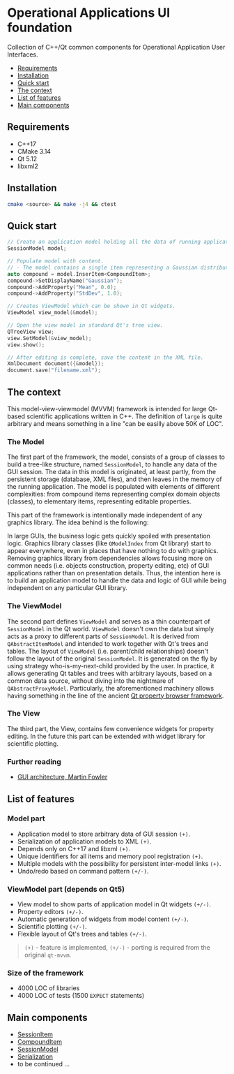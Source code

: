 # Operational Applications UI foundation <!-- omit in toc -->

Collection of C++/Qt common components for Operational Application User Interfaces.

- [Requirements](#requirements)
- [Installation](#installation)
- [Quick start](#quick-start)
- [The context](#the-context)
- [List of features](#list-of-features)
- [Main components](#main-components)

## Requirements

- C++17
- CMake 3.14
- Qt 5.12
- libxml2

## Installation

```bash
cmake <source> && make -j4 && ctest
```

## Quick start

```C++
// Create an application model holding all the data of running application.
SessionModel model;

// Populate model with content.
// - The model contains a single item representing a Gaussian distribution.
auto compound = model.InserItem<CompoundItem>;
compound->SetDisplayName("Gaussian");
compound->AddProperty("Mean", 0.0);
compound->AddProperty("StdDev", 1.0);

// Creates ViewModel which can be shown in Qt widgets.
ViewModel view_model(&model);

// Open the view model in standard Qt's tree view.
QTreeView view;
view.SetModel(&view_model);
view.show();

// After editing is complete, save the content in the XML file.
XmlDocument document({&model});
document.save("filename.xml");
```

## The context

This model-view-viewmodel (MVVM) framework is intended for large Qt-based
scientific applications written in C++. The definition of `large` is quite
arbitrary and means something in a line "can be easilly above 50K of LOC".

### The Model  <!-- omit in toc -->

The first part of the framework, the model, consists of a group of classes to
build a tree-like structure, named `SessionModel`, to handle any data of the
GUI session. The data in this model is originated, at least partly, from the
persistent storage (database, XML files), and then leaves in the memory of the
running application. The model is populated with elements of different
complexities: from compound items representing complex domain objects (classes),
to elementary items, representing editable properties.

This part of the framework is intentionally made independent of any graphics
library. The idea behind is the following:

In large GUIs, the business logic gets quickly spoiled with presentation logic.
Graphics library classes (like `QModelIndex` from Qt library) start to appear
everywhere, even in places that have nothing to do with graphics. Removing
graphics library from dependencies allows focusing more on common needs (i.e.
objects construction, property editing, etc) of GUI applications rather than on
presentation details. Thus, the intention here is to build an application model
to handle the data and logic of GUI while being independent on any particular
GUI library.

### The ViewModel  <!-- omit in toc -->

The second part defines `ViewModel` and serves as a thin counterpart of
`SessionModel` in the Qt world. `ViewModel` doesn't own the data but simply acts
as a proxy to different parts of `SessionModel`. It is derived from
`QAbstractItemModel` and intended to work together with Qt's trees and tables.
The layout of `ViewModel` (i.e. parent/child relationships) doesn't follow the
layout of the original `SessionModel`. It is generated on the fly by using
strategy who-is-my-next-child provided by the user. In practice, it allows
generating Qt tables and trees with arbitrary layouts, based on a common data
source, without diving into the nightmare of `QAbstractProxyModel`.
Particularly, the aforementioned machinery allows having something in the line
of the ancient [Qt property browser framework](https://doc.qt.io/archives/qq/qq18-propertybrowser.html).

### The View  <!-- omit in toc -->

The third part, the View, contains few convenience widgets for property editing.
In the future this part can be extended with widget library for scientific plotting.

### Further reading <!-- omit in toc -->

+ [GUI architecture, Martin Fowler](https://martinfowler.com/eaaDev/uiArchs.html)

## List of features

### Model part <!-- omit in toc -->

- Application model to store arbitrary data of GUI session `(+)`.
- Serialization of application models to XML `(+)`.
- Depends only on C++17 and libxml `(+)`.
- Unique identifiers for all items and memory pool registration `(+)`.
- Multiple models with the possibility for persistent inter-model links `(+)`.
- Undo/redo based on command pattern `(+/-)`.

### ViewModel part (depends on Qt5) <!-- omit in toc -->

- View model to show parts of application model in Qt widgets `(+/-)`.
- Property editors `(+/-)`.
- Automatic generation of widgets from model content `(+/-)`.
- Scientific plotting `(+/-)`.
- Flexible layout of Qt's trees and tables `(+/-)`.

> `(+)` - feature is implemented, `(+/-)` - porting is required from the original `qt-mvvm`.

### Size of the framework <!-- omit in toc -->

- 4000 LOC of libraries
- 4000 LOC of tests (1500 `EXPECT` statements)

## Main components

- [SessionItem](docs/mvvm/model/sessionitem.md)
- [CompoundItem](docs/mvvm/model/compounditem.md)
- [SessionModel](docs/mvvm/model/sessionmodel.md)
- [Serialization](docs/mvvm/model/serialization.md)
- to be continued ... 
